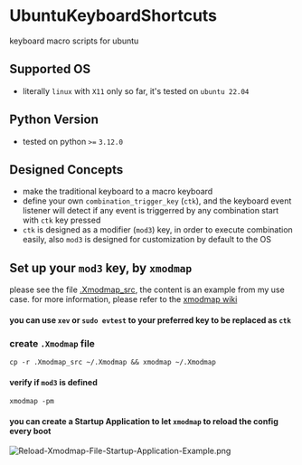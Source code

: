 # UbuntuKeyboardShortcuts

keyboard macro scripts for ubuntu

## Supported OS

- literally `linux` with `X11` only so far, it's tested on `ubuntu 22.04`

## Python Version

- tested on python `>=` `3.12.0`

## Designed Concepts

- make the traditional keyboard to a macro keyboard
- define your own `combination_trigger_key` (`ctk`), and the keyboard event listener will detect if any event is
  triggerred by any combination start with `ctk` key pressed
- `ctk` is designed as a modifier (`mod3`) key, in order to execute combination easily, also `mod3` is designed for
  customization by default to the OS

## Set up your `mod3` key, by `xmodmap`

please see the file [.Xmodmap_src](.Xmodmap_src), the content is an example from my use case.
for more information, please refer to the [xmodmap wiki](https://github.com/jet-c-21/UbuntuKeyboardMacros/wiki/xmodmap)

#### you can use `xev` or `sudo evtest` to your preferred key to be replaced as `ctk`

### create `.Xmodmap` file

```shell
cp -r .Xmodmap_src ~/.Xmodmap && xmodmap ~/.Xmodmap
```

#### verify if `mod3` is defined

```shell
xmodmap -pm
```

#### you can create a Startup Application to let `xmodmap` to reload the config every boot

![Reload-Xmodmap-File-Startup-Application-Example.png](https://hackmd.io/_uploads/Sk5Ld8T4yg.png)






